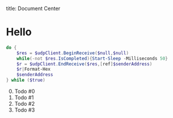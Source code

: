 title: Document Center

# Hello

```powershell
do {
    $res = $udpClient.BeginReceive($null,$null)
    while(-not $res.IsCompleted){Start-Sleep -Milliseconds 50}
    $r = $udpClient.EndReceive($res,[ref]$senderAddress)
    $r|Format-Hex
    $senderAddress
} while ($true)
```

0. Todo #0
0. Todo #1 
0. Todo #2 
0. Todo #3
